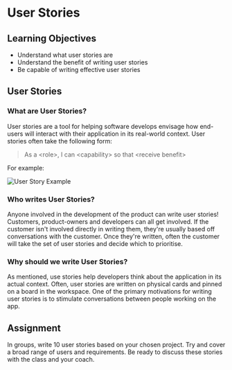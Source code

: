 # User Stories
## Learning Objectives

- Understand what user stories are
- Understand the benefit of writing user stories
- Be capable of writing effective user stories

## User Stories

### What are User Stories?

User stories are a tool for helping software develops envisage how end-users will interact with their application in its real-world context. User stories often take the following form:

> As a \<role\>, I can \<capability\> so that \<receive benefit\>

For example:

![User Story Example](https://user-images.githubusercontent.com/44523714/123273459-931d1000-d4fa-11eb-8978-59edd3675b44.png)

### Who writes User Stories?

Anyone involved in the development of the product can write user stories! Customers, product-owners and developers can all get involved. If the customer isn't involved directly in writing them, they're usually based off conversations with the customer. Once they're written, often the customer will take the set of user stories and decide which to prioritise.

### Why should we write User Stories?

As mentioned, use stories help developers think about the application in its actual context. Often, user stories are written on physical cards and pinned on a board in the workspace. One of the primary motivations for writing user stories is to stimulate conversations between people working on the app.
## Assignment

In groups, write 10 user stories based on your chosen project. Try and cover a broad range of users and requirements. Be ready to discuss these stories with the class and your coach.